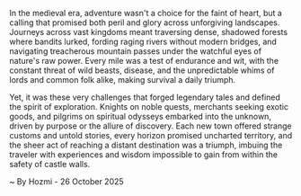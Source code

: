 
In the medieval era, adventure wasn't a choice for the faint of heart, but a calling that promised both peril and glory across unforgiving landscapes. Journeys across vast kingdoms meant traversing dense, shadowed forests where bandits lurked, fording raging rivers without modern bridges, and navigating treacherous mountain passes under the watchful eyes of nature's raw power. Every mile was a test of endurance and wit, with the constant threat of wild beasts, disease, and the unpredictable whims of lords and common folk alike, making survival a daily triumph.

Yet, it was these very challenges that forged legendary tales and defined the spirit of exploration. Knights on noble quests, merchants seeking exotic goods, and pilgrims on spiritual odysseys embarked into the unknown, driven by purpose or the allure of discovery. Each new town offered strange customs and untold stories, every horizon promised uncharted territory, and the sheer act of reaching a distant destination was a triumph, imbuing the traveler with experiences and wisdom impossible to gain from within the safety of castle walls.

~ By Hozmi - 26 October 2025
